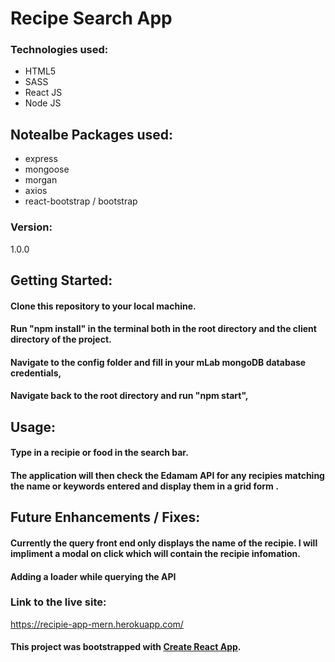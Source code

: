 # Recipe Search App

### Technologies used:
- HTML5
- SASS
- React JS
- Node JS

## Notealbe Packages used:
- express
- mongoose
- morgan
- axios
- react-bootstrap / bootstrap


### Version:
1.0.0


## Getting Started:

#### Clone this repository to your local machine.

#### Run "npm install" in the terminal both in the root directory and the client directory of the project.

#### Navigate to the config folder and fill in your mLab mongoDB database credentials,

#### Navigate back to the root directory and run "npm start",


## Usage:

#### Type in a recipie or food in the search bar.

#### The application will then check the Edamam API for any recipies matching the name or keywords entered and display them in a grid form .


## Future Enhancements / Fixes:

#### Currently the query front end only displays the name of the recipie. I will impliment a modal on click which will contain the recipie infomation.

#### Adding a loader while querying the API


### Link to the live site:

https://recipie-app-mern.herokuapp.com/

#### This project was bootstrapped with [Create React App](https://github.com/facebook/create-react-app).
